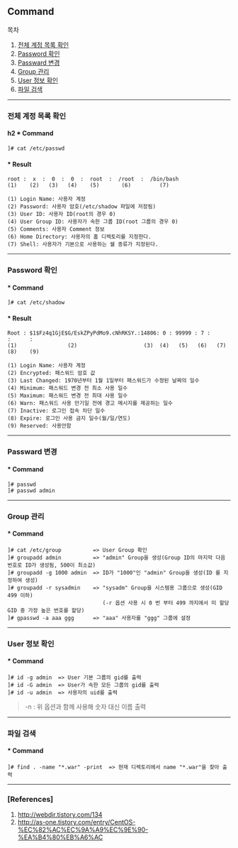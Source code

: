 ## Command

목차

1. [전체 계정 목록 확인](#전체-계정-목록-확인)
1. [Password 확인](#password-확인)
1. [Passward 변경](#passward-변경)
1. [Group 관리](#group-관리)
1. [User 정보 확인](#user-정보-확인)
1. [파일 검색](#파일-검색)

* * *

### 전체 계정 목록 확인

#### h2 * Command
```text
]# cat /etc/passwd
```
#### * Result
```text
root :  x  :  0  :  0  :  root  :  /root  :  /bin/bash
(1)    (2)   (3)   (4)    (5)       (6)         (7)

(1) Login Name: 사용자 계정
(2) Password: 사용자 암호(/etc/shadow 파일에 저장됨)
(3) User ID: 사용자 ID(root의 경우 0)
(4) User Group ID: 사용자가 속한 그룹 ID(root 그룹의 경우 0)
(5) Comments: 사용자 Comment 정보
(6) Home Directory: 사용자의 홈 디렉토리를 지정한다.
(7) Shell: 사용자가 기본으로 사용하는 쉘 종류가 지정된다.
```

* * *

### Password 확인

#### * Command
```text
]# cat /etc/shadow
```
#### * Result
```text
Root : $1$Fz4q1GjE$G/EskZPyPdMo9.cNhRKSY.:14806: 0 : 99999 : 7 :      :      :
(1)                (2)                     (3)  (4)   (5)   (6)   (7)    (8)    (9)

(1) Login Name: 사용자 계정
(2) Encrypted: 패스워드 암호 값
(3) Last Changed: 1970년부터 1월 1일부터 패스워드가 수정된 날짜의 일수
(4) Minimum: 패스워드 변경 전 최소 사용 일수
(5) Maximum: 패스워드 변경 전 최대 사용 일수
(6) Warn: 패스워드 사용 만기일 전에 경고 메시지를 제공하는 일수
(7) Inactive: 로그인 접속 차단 일수
(8) Expire: 로그인 사용 금지 일수(월/일/연도)
(9) Reserved: 사용안함
```

* * *

### Passward 변경

#### * Command
```text
]# passwd
]# passwd admin
```

* * *

### Group 관리

#### * Command

```text
]# cat /etc/group          => User Group 확인
]# groupadd admin          => "admin" Group을 생성(Group ID의 마지막 다음 번호로 ID가 생성됨, 500이 최소값)
]# groupadd -g 1000 admin  => ID가 "1000"인 "admin" Group을 생성(ID 를 지정하여 생성)
]# groupadd -r sysadmin    => "sysadm" Group을 시스템용 그룹으로 생성(GID 499 이하)
                              (-r 옵션 사용 시 0 번 부터 499 까지에서 미 할당 GID 중 가장 높은 번호를 할당)
]# gpasswd -a aaa ggg      => "aaa" 사용자를 "ggg" 그룹에 설정
```

* * *

### User 정보 확인

#### * Command

```text
]# id -g admin  => User 기본 그룹의 gid를 출력
]# id -G admin  => User가 속한 모든 그룹의 gid를 출력
]# id -u admin  => 사용자의 uid를 출력
```
> -n : 위 옵션과 함께 사용해 숫자 대신 이름 출력

* * *

### 파일 검색

#### * Command

```text
]# find . -name "*.war" -print  => 현재 디렉토리에서 name "*.war"을 찾아 출력
```

* * *

### [References]
1. http://webdir.tistory.com/134  
1. http://as-one.tistory.com/entry/CentOS-%EC%82%AC%EC%9A%A9%EC%9E%90-%EA%B4%80%EB%A6%AC
